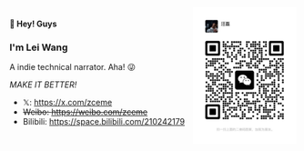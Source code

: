 <img src=".github/wechat.jpg" alt="WeChat QRCode" title="WeChat: zce-me" align="right" height="240">

#### 👋 Hey! Guys

### I'm Lei Wang

A indie technical narrator. Aha! 😜

_MAKE IT BETTER!_

- 𝕏: https://x.com/zceme
- ~~Weibo: https://weibo.com/zceme~~
- Bilibili: https://space.bilibili.com/210242179
